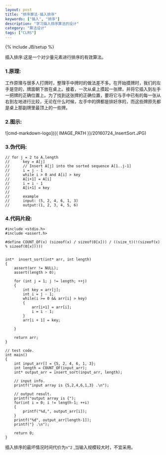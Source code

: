 ```yaml
---
layout: post
title: "排序算法-插入排序"
keywords: ["插入", "排序"]
description: "学习插入排序算法的设计"
category: "算法设计"
tags: ["CLRS"]
---
```

{% include JB/setup %}

插入排序:这是一个对少量元素进行排序的有效算法。

<!--more-->
### 1.原理:
工作原理与很多人打牌时，整理手中牌时的做法差不多。在开始摸牌时，我们的左手是空的，牌面朝下放在桌上。接着，一次从桌上摸起一张牌，并将它插入到左手一把牌的正确位置上。为了找到这张牌的正确位置，要将它与手中已有的每一张从右到左地进行比较，无论在什么时候，左手中的牌都是排好序的，而这些牌原先都是桌上那副牌里最顶上的一些牌。

### 2.图示:
![cmd-markdown-logo]({{ IMAGE_PATH }}/20160724_InsertSort.JPG)

### 3.伪代码:
```
// for j = 2 to A.length
// 		key = A[j]
// 		// Insert A[j] into the sorted sequence A[1..j-1]
// 		i = j - 1
// 		while i > 0 and A[i] > key
// 		A[i+1] = A[i]
// 		i = i - 1
// 		A[i+1] = key
//
// 		example 
// 		input: (5, 2, 4, 6, 1, 3)
//		output:(1, 2, 3, 4, 5, 6)
``` 
### 4.代码片段:
```
#include <stdio.h>
#include <assert.h>

#define COUNT_OF(x) (sizeof(x) / sizeof(0[x])) / ((size_t)(!(sizeof(x) % sizeof(0[x]))))
 

int*  insert_sort(int* arr, int length)
{
	assert(arr != NULL);
	assert(length > 0);
	
	for (int j = 1; j != length; ++j)
	{
		int key = arr[j];
		int i = j - 1;
		while(i >= 0 && arr[i] > key)
		{
			arr[i+1] = arr[i];
			i = i - 1;
		}
		arr[i + 1] = key;
		
	}	

	return arr;
}

// test code.
int main()
{
	int input_arr[] = {5, 2, 4, 6, 1, 3};
	int length = COUNT_OF(input_arr);
	int* output_arr = insert_sort(input_arr, length);
	
	// input info.
	printf("input array is {5,2,4,6,1,3} .\n");	

	// output result.
	printf("output array is {");
	for(int i = 0; i != length-1; ++i)
	{
		printf("%d,", output_arr[i]);
	}
	printf("%d", output_arr[length-1]);
	printf("} .\n");

	return 0;
}
```


插入排序的最坏情况时间代价为```n^2``` ,当输入规模较大时，不宜采用。





